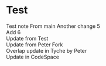 # Test
Test note From main
Another change 5\
Add 6\
Update from Test\
Update from Peter Fork\
Overlap update in Tyche by Peter\
Update in CodeSpace